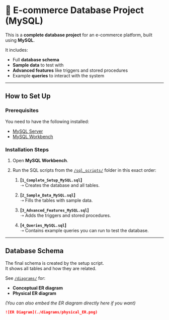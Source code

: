 # 🛒 E-commerce Database Project (MySQL)

This is a **complete database project** for an e-commerce platform, built using **MySQL**.  

It includes:  
-  Full **database schema**  
-  **Sample data** to test with  
-  **Advanced features** like triggers and stored procedures  
-  Example **queries** to interact with the system  

---

##  How to Set Up

###  Prerequisites
You need to have the following installed:  
- [MySQL Server](https://dev.mysql.com/downloads/mysql/)  
- [MySQL Workbench](https://dev.mysql.com/downloads/workbench/)  

###  Installation Steps
1. Open **MySQL Workbench**.  
2. Run the SQL scripts from the [`/sql_scripts/`](./sql_scripts) folder in this exact order:  

   1. **[`1_Complete_Setup_MySQL.sql`]**  
      ➝ Creates the database and all tables.  

   2. **[`2_Sample_Data_MySQL.sql`]**  
      ➝ Fills the tables with sample data.  

   3. **[`3_Advanced_Features_MySQL.sql`]**  
      ➝ Adds the triggers and stored procedures.  

   4. **[`4_Queries_MySQL.sql`]**  
      ➝ Contains example queries you can run to test the database.  

---

##  Database Schema
The final schema is created by the setup script.  
It shows all tables and how they are related.  

 See [`/diagrams/`](./diagrams) for:  
- **Conceptual ER diagram**  
- **Physical ER diagram**  

*(You can also embed the ER diagram directly here if you want)*  

```markdown
![ER Diagram](./diagrams/physical_ER.png)
